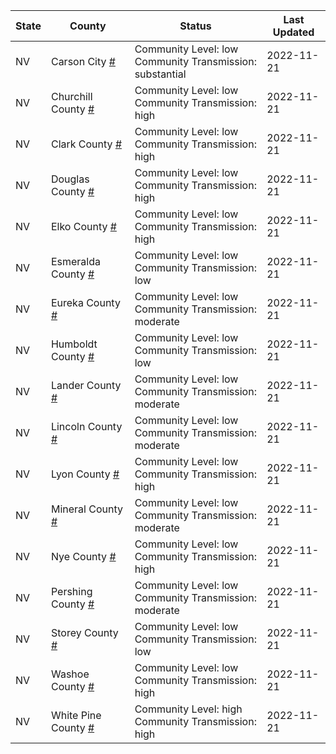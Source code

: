 State | County | Status | Last Updated
--- | --- | --- | --- 
NV | Carson City <a href="#carson_city">#</a> | <a name="carson_city"></a>Community Level: low<br/>Community Transmission: substantial | 2022-11-21
NV | Churchill County <a href="#churchill_county">#</a> | <a name="churchill_county"></a>Community Level: low<br/>Community Transmission: high | 2022-11-21
NV | Clark County <a href="#clark_county">#</a> | <a name="clark_county"></a>Community Level: low<br/>Community Transmission: high | 2022-11-21
NV | Douglas County <a href="#douglas_county">#</a> | <a name="douglas_county"></a>Community Level: low<br/>Community Transmission: high | 2022-11-21
NV | Elko County <a href="#elko_county">#</a> | <a name="elko_county"></a>Community Level: low<br/>Community Transmission: high | 2022-11-21
NV | Esmeralda County <a href="#esmeralda_county">#</a> | <a name="esmeralda_county"></a>Community Level: low<br/>Community Transmission: low | 2022-11-21
NV | Eureka County <a href="#eureka_county">#</a> | <a name="eureka_county"></a>Community Level: low<br/>Community Transmission: moderate | 2022-11-21
NV | Humboldt County <a href="#humboldt_county">#</a> | <a name="humboldt_county"></a>Community Level: low<br/>Community Transmission: low | 2022-11-21
NV | Lander County <a href="#lander_county">#</a> | <a name="lander_county"></a>Community Level: low<br/>Community Transmission: moderate | 2022-11-21
NV | Lincoln County <a href="#lincoln_county">#</a> | <a name="lincoln_county"></a>Community Level: low<br/>Community Transmission: moderate | 2022-11-21
NV | Lyon County <a href="#lyon_county">#</a> | <a name="lyon_county"></a>Community Level: low<br/>Community Transmission: high | 2022-11-21
NV | Mineral County <a href="#mineral_county">#</a> | <a name="mineral_county"></a>Community Level: low<br/>Community Transmission: moderate | 2022-11-21
NV | Nye County <a href="#nye_county">#</a> | <a name="nye_county"></a>Community Level: low<br/>Community Transmission: high | 2022-11-21
NV | Pershing County <a href="#pershing_county">#</a> | <a name="pershing_county"></a>Community Level: low<br/>Community Transmission: moderate | 2022-11-21
NV | Storey County <a href="#storey_county">#</a> | <a name="storey_county"></a>Community Level: low<br/>Community Transmission: low | 2022-11-21
NV | Washoe County <a href="#washoe_county">#</a> | <a name="washoe_county"></a>Community Level: low<br/>Community Transmission: high | 2022-11-21
NV | White Pine County <a href="#white_pine_county">#</a> | <a name="white_pine_county"></a>Community Level: high<br/>Community Transmission: high | 2022-11-21
